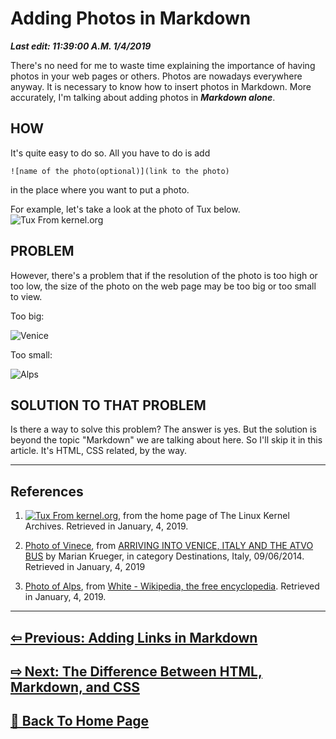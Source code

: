 # Adding Photos in Markdown

***Last edit: 11:39:00 A.M. 1/4/2019***

There's no need for me to waste time explaining the importance of having photos in your web pages or others. Photos are nowadays everywhere anyway. It is necessary to know how to insert photos in Markdown. More accurately, I'm talking about adding photos in ***Markdown alone***.

## HOW

It's quite easy to do so. All you have to do is add

    ![name of the photo(optional)](link to the photo)

in the place where you want to put a photo.

For example, let's take a look at the photo of Tux below. ![Tux From kernel.org](https://www.kernel.org/theme/images/logos/favicon.png)

## PROBLEM

However, there's a problem that if the resolution of the photo is too high or too low, the size of the photo on the web page may be too big or too small to view.

Too big:

![Venice](https://travelshopgirl.com/wp-content/uploads/2014/09/DSC_4009_zps5b781116.jpg)

Too small:

![Alps](https://upload.wikimedia.org/wikipedia/commons/thumb/f/f8/Alps.jpg/80px-Alps.jpg)

## SOLUTION TO THAT PROBLEM

Is there a way to solve this problem? The answer is yes. But the solution is beyond the topic "Markdown" we are talking about here. So I'll skip it in this article. It's HTML, CSS related, by the way.

----

## References

1. [![Tux From kernel.org](https://www.kernel.org/theme/images/logos/favicon.png)](https://www.kernel.org/), from the home page of The Linux Kernel Archives. Retrieved in January, 4, 2019.

2. [Photo of Vinece](https://travelshopgirl.com/wp-content/uploads/2014/09/DSC_4009_zps5b781116.jpg), from [ARRIVING INTO VENICE, ITALY AND THE ATVO BUS](https://travelshopgirl.com/arriving-into-venice-italy-and-the-atvo-bus/) by Marian Krueger,    in category Destinations, Italy,  09/06/2014. Retrieved in January, 4, 2019

3. [Photo of Alps](https://upload.wikimedia.org/wikipedia/commons/thumb/f/f8/Alps.jpg/80px-Alps.jpg), from [White - Wikipedia, the free encyclopedia](https://en.wikipedia.org/wiki/White). Retrieved in January, 4, 2019.

----

## **[⇦ Previous: Adding Links in Markdown](https://angelohyang.github.io/Blog/Dec.%202018/Adding%20Links%20in%20Markdown)**

## **[⇨ Next: The Difference Between HTML, Markdown, and CSS](https://angelohyang.github.io/Blog/Jan.%202019/The%20Difference%20Between%20HTML%2C%20Markdown%2C%20and%20CSS)**

## **[🏡 Back To Home Page](https://angelohyang.github.io/Blog/)**